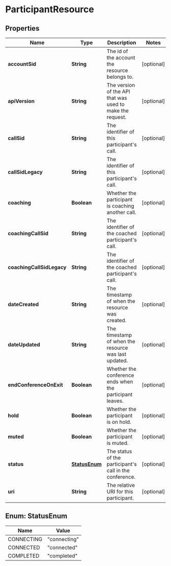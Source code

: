 

# ParticipantResource


## Properties

| Name | Type | Description | Notes |
|------------ | ------------- | ------------- | -------------|
|**accountSid** | **String** | The id of the account the resource belongs to. |  [optional] |
|**apiVersion** | **String** | The version of the API that was used to make the request. |  [optional] |
|**callSid** | **String** | The identifier of this participant&#39;s call. |  [optional] |
|**callSidLegacy** | **String** | The identifier of this participant&#39;s call. |  [optional] |
|**coaching** | **Boolean** | Whether the participant is coaching another call. |  [optional] |
|**coachingCallSid** | **String** | The identifier of the coached participant&#39;s call. |  [optional] |
|**coachingCallSidLegacy** | **String** | The identifier of the coached participant&#39;s call. |  [optional] |
|**dateCreated** | **String** | The timestamp of when the resource was created. |  [optional] |
|**dateUpdated** | **String** | The timestamp of when the resource was last updated. |  [optional] |
|**endConferenceOnExit** | **Boolean** | Whether the conference ends when the participant leaves. |  [optional] |
|**hold** | **Boolean** | Whether the participant is on hold. |  [optional] |
|**muted** | **Boolean** | Whether the participant is muted. |  [optional] |
|**status** | [**StatusEnum**](#StatusEnum) | The status of the participant&#39;s call in the conference. |  [optional] |
|**uri** | **String** | The relative URI for this participant. |  [optional] |



## Enum: StatusEnum

| Name | Value |
|---- | -----|
| CONNECTING | &quot;connecting&quot; |
| CONNECTED | &quot;connected&quot; |
| COMPLETED | &quot;completed&quot; |



